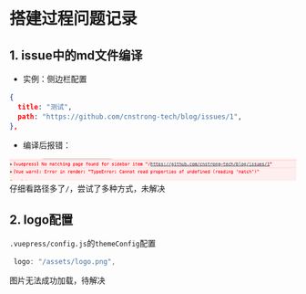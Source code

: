 # 搭建过程问题记录

## 1. issue中的md文件编译
- 实例：侧边栏配置
```json
{
  title: "测试",
  path: "https://github.com/cnstrong-tech/blog/issues/1",
},
```
- 编译后报错：
  
![](assets/error.png)
仔细看路径多了`/`，尝试了多种方式，未解决


## 2. logo配置
`.vuepress/config.js`的`themeConfig`配置
```js
 logo: "/assets/logo.png",
```

图片无法成功加载，待解决




